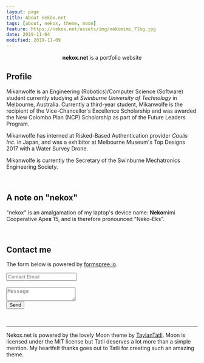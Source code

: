 ```yaml
---
layout: page
title: About nekox.net
tags: [about, nekox, theme, moon]
feature: https://nekox.net/assets/img/nekomimi_71bg.jpg
date: 2019-11-04
modified: 2019-11-09
---
```


<center><b>nekox.net</b> is a portfolio website</center>

## Profile

Mikanwolfe is an Engineering (Robotics)/Computer Science (Software) student currently studying at *Swinburne University of Technology* in Melbourne, Australia. Currently a third-year student, Mikanwolfe is the recipient of the Vice-Chancellor's Excellence Scholarship and was awarded the New Colombo Plan (NCP) Scholarship as part of the Future Leaders Program.

Mikanwolfe has interned at Risked-Based Authentication provider *Caulis Inc.* in Japan, and was a exhibitor at Melbourne Museum's Top Designs 2017 with a Water Survey Drone.

Mikanwolfe is currently the Secretary of the Swinburne Mechatronics Engineering Society.

<br>

## A note on "nekox"

"nekox" is an amalgamation of my laptop's device name: **Neko**mimi Cooperative Ape**x** 15, and is therefore pronounced "Neko-Eks". 

<br>

## Contact me

The form below is powered by [formspree.io](https://formspree.io/).

<form method="POST" action="https://formspree.io/contact@nekox.net">
  <input class="formFields" type="email" name="email" placeholder="Contact Email"> <br>  <br>
  <textarea class="formFields" name="message" placeholder="Message"></textarea>  <br>
  <button class="btn " type="submit">Send</button>
  <input type="hidden" name="_next" value="https://nekox.net/thanks.html" />
  <input type="hidden" name="_subject" id="email-subject" value="Contact">
</form>
<br>



---

Nekox.net is powered by the lovely Moon theme by [TaylanTatli](https://github.com/TaylanTatli). Moon is licensed under the MIT license but Tatli deserves a lot more than a simple mention. My heartfelt thanks goes out to Tatli for creating such an amazing theme.


